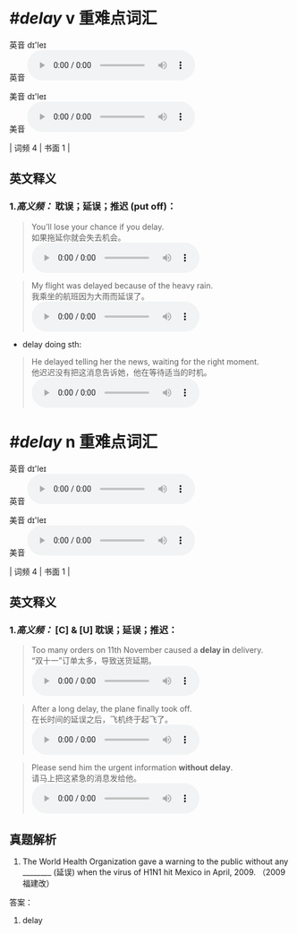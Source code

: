 # ***\#delay*** v  重难点词汇
英音 dɪ'leɪ  
英音
<audio src="./media/delay-B.aac" controls="controls"></audio>

美音 dɪ'leɪ  
美音
<audio src="./media/delay.aac" controls="controls"></audio>



| 词频 4 | 书面 1 |  

英文释义
---
### 1.*高义频：* **耽误；延误；推迟 (put off)：**  

 > You’ll lose your chance if you delay.   
 > 如果拖延你就会失去机会。    
<audio src="./media/delay-4.aac" controls="controls"></audio>

 > My flight was delayed because of the heavy rain.   
 > 我乘坐的航班因为大雨而延误了。    
<audio src="./media/delay-5.aac" controls="controls"></audio>

- delay doing sth:

 > He delayed telling her the news, waiting for the right moment.   
 > 他迟迟没有把这消息告诉她，他在等待适当的时机。    
<audio src="./media/delay-6.aac" controls="controls"></audio>


# ***\#delay*** n  重难点词汇
英音 dɪ'leɪ  
英音
<audio src="./media/delay-B.aac" controls="controls"></audio>

美音 dɪ'leɪ  
美音
<audio src="./media/delay.aac" controls="controls"></audio>



| 词频 4 | 书面 1 |  

英文释义
---
### 1.*高义频：* **[C] & [U] 耽误；延误；推迟：**  

 > Too many orders on 11th November caused a **delay in** delivery.  
 > “双十一”订单太多，导致送货延期。    
<audio src="./media/delay-1.aac" controls="controls"></audio>

 > After a long delay, the plane finally took off.   
 > 在长时间的延误之后，飞机终于起飞了。    
<audio src="./media/delay-2.aac" controls="controls"></audio>

 > Please send him the urgent information **without delay**.  
 > 请马上把这紧急的消息发给他。    
<audio src="./media/delay-3.aac" controls="controls"></audio>


真题解析
---
1. The World Health Organization gave a warning to the public without any ________ (延误) when the virus of H1N1 hit Mexico in April, 2009.   （2009 福建改）  

答案：
1. delay   

